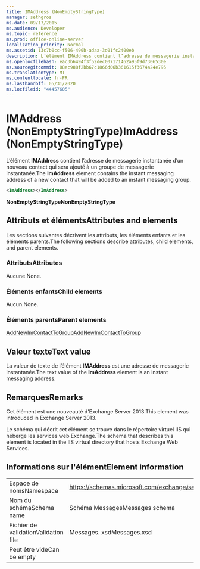 ```yaml
---
title: IMAddress (NonEmptyStringType)
manager: sethgros
ms.date: 09/17/2015
ms.audience: Developer
ms.topic: reference
ms.prod: office-online-server
localization_priority: Normal
ms.assetid: 13c7b0cc-f506-490b-adaa-3d01fc2400eb
description: L’élément IMAddress contient l’adresse de messagerie instantanée d’un nouveau contact qui sera ajouté à un groupe de messagerie instantanée.
ms.openlocfilehash: eac3b6494f3f52dec007171462a95f9d7306530e
ms.sourcegitcommit: 88ec988f2bb67c1866d06b361615f3674a24e795
ms.translationtype: MT
ms.contentlocale: fr-FR
ms.lasthandoff: 05/31/2020
ms.locfileid: "44457605"
---
```

# <a name="imaddress-nonemptystringtype"></a><span data-ttu-id="db7f4-103">IMAddress (NonEmptyStringType)</span><span class="sxs-lookup"><span data-stu-id="db7f4-103">ImAddress (NonEmptyStringType)</span></span>

<span data-ttu-id="db7f4-104">L’élément **IMAddress** contient l’adresse de messagerie instantanée d’un nouveau contact qui sera ajouté à un groupe de messagerie instantanée.</span><span class="sxs-lookup"><span data-stu-id="db7f4-104">The **ImAddress** element contains the instant messaging address of a new contact that will be added to an instant messaging group.</span></span> 
  
```XML
<ImAddress></ImAddress>
```

 <span data-ttu-id="db7f4-105">**NonEmptyStringType**</span><span class="sxs-lookup"><span data-stu-id="db7f4-105">**NonEmptyStringType**</span></span>
## <a name="attributes-and-elements"></a><span data-ttu-id="db7f4-106">Attributs et éléments</span><span class="sxs-lookup"><span data-stu-id="db7f4-106">Attributes and elements</span></span>

<span data-ttu-id="db7f4-107">Les sections suivantes décrivent les attributs, les éléments enfants et les éléments parents.</span><span class="sxs-lookup"><span data-stu-id="db7f4-107">The following sections describe attributes, child elements, and parent elements.</span></span>
  
### <a name="attributes"></a><span data-ttu-id="db7f4-108">Attributs</span><span class="sxs-lookup"><span data-stu-id="db7f4-108">Attributes</span></span>

<span data-ttu-id="db7f4-109">Aucune.</span><span class="sxs-lookup"><span data-stu-id="db7f4-109">None.</span></span>
  
### <a name="child-elements"></a><span data-ttu-id="db7f4-110">Éléments enfants</span><span class="sxs-lookup"><span data-stu-id="db7f4-110">Child elements</span></span>

<span data-ttu-id="db7f4-111">Aucun.</span><span class="sxs-lookup"><span data-stu-id="db7f4-111">None.</span></span>
  
### <a name="parent-elements"></a><span data-ttu-id="db7f4-112">Éléments parents</span><span class="sxs-lookup"><span data-stu-id="db7f4-112">Parent elements</span></span>

[<span data-ttu-id="db7f4-113">AddNewImContactToGroup</span><span class="sxs-lookup"><span data-stu-id="db7f4-113">AddNewImContactToGroup</span></span>](addnewimcontacttogroup.md)
  
## <a name="text-value"></a><span data-ttu-id="db7f4-114">Valeur texte</span><span class="sxs-lookup"><span data-stu-id="db7f4-114">Text value</span></span>

<span data-ttu-id="db7f4-115">La valeur de texte de l’élément **IMAddress** est une adresse de messagerie instantanée.</span><span class="sxs-lookup"><span data-stu-id="db7f4-115">The text value of the **ImAddress** element is an instant messaging address.</span></span> 
  
## <a name="remarks"></a><span data-ttu-id="db7f4-116">Remarques</span><span class="sxs-lookup"><span data-stu-id="db7f4-116">Remarks</span></span>

<span data-ttu-id="db7f4-117">Cet élément est une nouveauté d'Exchange Server 2013.</span><span class="sxs-lookup"><span data-stu-id="db7f4-117">This element was introduced in Exchange Server 2013.</span></span>
  
<span data-ttu-id="db7f4-118">Le schéma qui décrit cet élément se trouve dans le répertoire virtuel IIS qui héberge les services web Exchange.</span><span class="sxs-lookup"><span data-stu-id="db7f4-118">The schema that describes this element is located in the IIS virtual directory that hosts Exchange Web Services.</span></span>
  
## <a name="element-information"></a><span data-ttu-id="db7f4-119">Informations sur l'élément</span><span class="sxs-lookup"><span data-stu-id="db7f4-119">Element information</span></span>

|||
|:-----|:-----|
|<span data-ttu-id="db7f4-120">Espace de noms</span><span class="sxs-lookup"><span data-stu-id="db7f4-120">Namespace</span></span>  <br/> |https://schemas.microsoft.com/exchange/services/2006/messages  <br/> |
|<span data-ttu-id="db7f4-121">Nom du schéma</span><span class="sxs-lookup"><span data-stu-id="db7f4-121">Schema name</span></span>  <br/> |<span data-ttu-id="db7f4-122">Schéma Messages</span><span class="sxs-lookup"><span data-stu-id="db7f4-122">Messages schema</span></span>  <br/> |
|<span data-ttu-id="db7f4-123">Fichier de validation</span><span class="sxs-lookup"><span data-stu-id="db7f4-123">Validation file</span></span>  <br/> |<span data-ttu-id="db7f4-124">Messages. xsd</span><span class="sxs-lookup"><span data-stu-id="db7f4-124">Messages.xsd</span></span>  <br/> |
|<span data-ttu-id="db7f4-125">Peut être vide</span><span class="sxs-lookup"><span data-stu-id="db7f4-125">Can be empty</span></span>  <br/> ||
   

